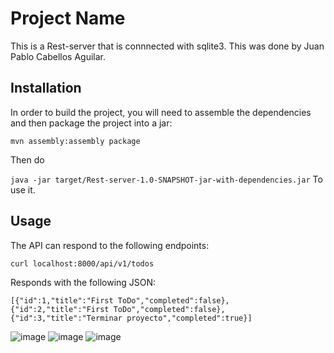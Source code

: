 # Project Name

This is a Rest-server that is connnected with sqlite3. This was done by Juan Pablo Cabellos Aguilar.

## Installation
In order to build the project, you will need to assemble the dependencies and then package the project into a jar:

```mvn assembly:assembly package```

Then do

```java -jar target/Rest-server-1.0-SNAPSHOT-jar-with-dependencies.jar``` To use it.

## Usage
The API can respond to the following endpoints:

```curl localhost:8000/api/v1/todos```

Responds with the following JSON:

```[{"id":1,"title":"First ToDo","completed":false},{"id":2,"title":"First ToDo","completed":false},{"id":3,"title":"Terminar proyecto","completed":true}]```

![image](https://user-images.githubusercontent.com/69771141/123457088-2f055500-d5a9-11eb-91a6-ab2abd0b04be.png)
![image](https://user-images.githubusercontent.com/69771141/123457152-3dec0780-d5a9-11eb-91da-8db58540b9cc.png)
![image](https://user-images.githubusercontent.com/69771141/123457204-4c3a2380-d5a9-11eb-90ed-fad59a3aff0b.png)
